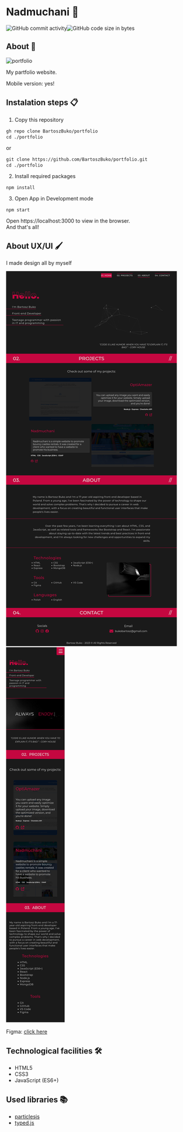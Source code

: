 # Nadmuchani 👋

<div style="display: flex;">
  <img alt="GitHub commit activity" src="https://img.shields.io/github/commit-activity/m/BartoszBuko/nadmuchani">
  <img alt="GitHub code size in bytes" src="https://img.shields.io/github/languages/code-size/BartoszBuko/nadmuchani">
</div>

## About 👀

<img src="https://socialify.git.ci/BartoszBuko/portfolio/image?description=1&font=Inter&language=1&name=1&owner=1&pattern=Solid&stargazers=1&theme=Dark" alt="portfolio" width="640" height="320" />

My partfolio website. <br/>

Mobile version: yes!

<!-- PageSpeed Insights:

- [Mobile](https://pagespeed.web.dev/analysis/https-nadmuchani-com-pl/1neyg3oz43?form_factor=mobile): <br/>
  ![image](./githubimages/mobile-insights.png) <br/>
- [Dekstop](https://pagespeed.web.dev/analysis/https-nadmuchani-com-pl/1neyg3oz43?form_factor=desktop): <br/>
  ![image](./githubimages/desktop-insights.png) -->

<!-- ## How can I try it? 🤔

Try now on: https://nadmuchani.com.pl/ <br/> -->

## Instalation steps 📋

1. Copy this repository

```
gh repo clone BartoszBuko/portfolio
cd ./portfolio
```

or

```
git clone https://github.com/BartoszBuko/portfolio.git
cd ./portfolio
```

2. Install required packages

```
npm install
```

3. Open App in Development mode

```
npm start
```

Open https://localhost:3000 to view in the browser. <br/>
And that's all!

## About UX/UI 🖌️

I made design all by myself

![image](./githubimages/desktop-page.png)
![image](./githubimages/mobile-page.png)

Figma: [click here](https://www.figma.com/file/loNidJIspbYr7Ovkaar3Ue/portfolio?type=design&node-id=0%3A1&t=dCv3DtJCBgh5dOl3-1) <br>

## Technological facilities 🛠️

- HTML5
- CSS3
- JavaScript (ES6+)

## Used libraries 📚

- [particlesjs](https://vincentgarreau.com/particles.js/)
- [typed.js](https://github.com/mattboldt/typed.js/)
